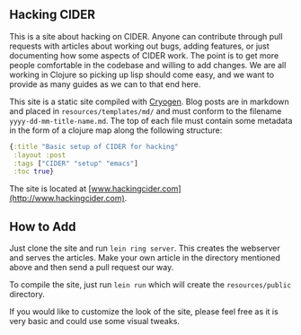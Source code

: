 ## Hacking CIDER ##

This is a site about hacking on CIDER. Anyone can contribute through pull requests with articles about working out bugs, adding features, or just documenting how some aspects of CIDER work. The point is to get more people comfortable in the codebase and willing to add changes. We are all working in Clojure so picking up lisp should come easy, and we want to provide as many guides as we can to that end here.

This site is a static site compiled with [Cryogen](http://cryogenweb.org/index.html). Blog posts are in markdown and placed in `resources/templates/md/` and must conform to the filename `yyyy-dd-mm-title-name.md`. The top of each file must contain some metadata in the form of a clojure map along the following structure:

```clojure
{:title "Basic setup of CIDER for hacking"
 :layout :post
 :tags ["CIDER" "setup" "emacs"]
 :toc true}
```

The site is located at [www.hackingcider.com](http://www.hackingcider.com).

## How to Add ##

Just clone the site and run `lein ring server`. This creates the webserver and serves the articles. Make your own article in the directory mentioned above and then send a pull request our way.

To compile the site, just run `lein run` which will create the `resources/public` directory.

If you would like to customize the look of the site, please feel free as it is very basic and could use some visual tweaks.
